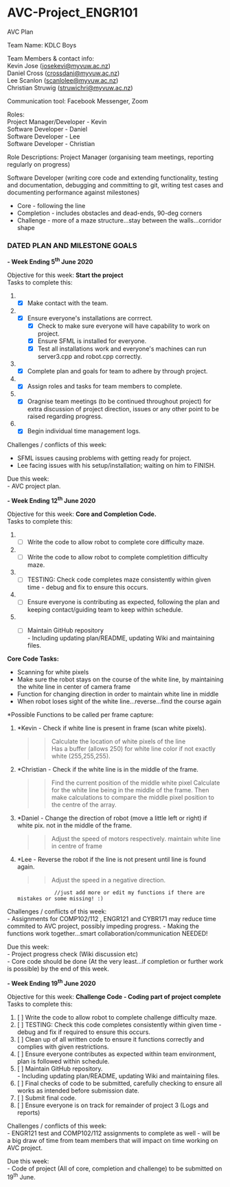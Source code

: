 # AVC-Project_ENGR101

AVC Plan

Team Name: KDLC Boys

Team Members & contact info:  
Kevin Jose (josekevi@myvuw.ac.nz)  
Daniel Cross (crossdani@myvuw.ac.nz)  
Lee Scanlon (scanlolee@myvuw.ac.nz)  
Christian Struwig (struwichri@myvuw.ac.nz)  

Communication tool: Facebook Messenger, Zoom  

Roles:\
Project Manager/Developer - Kevin  
Software Developer - Daniel  
Software Developer - Lee  
Software Developer - Christian

Role Descriptions:
Project Manager (organising team meetings, reporting regularly on progress)

Software Developer (writing core code and extending functionality, testing and documentation, debugging and committing to git, writing test cases and documenting performance against milestones)

* Core - following the line 
* Completion - includes obstacles and dead-ends, 90-deg corners
* Challenge - more of a maze structure...stay between the walls...corridor shape

### DATED PLAN AND MILESTONE GOALS

**- Week Ending 5<sup>th</sup> June 2020**

Objective for this week: **Start the project**  
Tasks to complete this:
1. - [x] Make contact with the team. 
2. - [x] Ensure everyone's installations are corrrect.
       - [x] Check to make sure everyone will have capability to work on project.
       - [x] Ensure SFML is installed for everyone.
       - [x] Test all installations work and everyone's machines can run server3.cpp and robot.cpp correctly.
3. - [x] Complete plan and goals for team to adhere by through project.
4. - [x] Assign roles and tasks for team members to complete.
5. - [x] Oragnise team meetings (to be continued throughout project) for extra discussion of project direction, issues or any other point to be raised regarding progress.    
6. - [x] Begin individual time management logs.  

Challenges / conflicts of this week:
- SFML issues causing problems with getting ready for project.
- Lee facing issues with his setup/installation; waiting on him to FINISH.
 
   
Due this week:   
    - AVC project plan.
    
    
**- Week Ending 12<sup>th</sup> June 2020**

Objective for this week: **Core and Completion Code.**  
Tasks to complete this:  
1. - [ ] Write the code to allow robot to complete core difficulty maze.    
2. - [ ] Write the code to allow robot to complete completition difficulty maze.    
3. - [ ] TESTING: Check code completes maze consistently within given time - debug and fix to ensure this occurs.    
4. - [ ] Ensure everyone is contributing as expected, following the plan and keeping contact/guiding team to keep within schedule.    
5. - [ ] Maintain GitHub repository   
         - Including updating plan/README, updating Wiki and maintaining files. 
         

**Core Code Tasks:**
* Scanning for white pixels
* Make sure the robot stays on the course of the white line, by maintaining the white line in center of camera frame
* Function for changing direction in order to maintain white line in middle
* When robot loses sight of the white line...reverse...find the course again

*Possible Functions to be called per frame capture:  
1.   *Kevin - Check if white line is present in frame (scan white pixels).  
     >>Calculate the location of white pixels of the line  
     >>Has a buffer (allows 250) for white line color if not exactly white (255,255,255).  
2.   *Christian - Check if the white line is in the middle of the frame.  
     >>Find the current position of the middle white pixel Calculate for the white line being in the middle of the frame.
     >>Then make calculations to compare the middle pixel position to the centre of the array.     
3.   *Daniel - Change the direction of robot (move a little left or right) if white pix. not in the middle of the frame.  
     >>Adjust the speed of motors respectively.
     >>maintain white line in centre of frame
4.   *Lee - Reverse the robot if the line is not present until line is found again.  
     >>Adjust the speed in a negative direction.  
  
                     //just add more or edit my functions if there are mistakes or some missing! :)

       
Challenges / conflicts of this week:  
    - Assignments for COMP102/112 , ENGR121 and CYBR171 may reduce time commited to AVC project, possibly impeding progress.
    - Making the functions work together...smart collaboration/communication NEEDED!
    
       
Due this week:   
    - Project progress check (Wiki discussion etc)  
    - Core code should be done (At the very least...if completion or further work is possible) by the end of this week.   
               
**- Week Ending 19<sup>th</sup> June 2020**  

Objective for this week: **Challenge Code - Coding part of project complete**  
Tasks to complete this:  
1. [ ] Write the code to allow robot to complete challenge difficulty maze.   
2. [ ] TESTING: Check this code completes consistently within given time - debug and fix if required to ensure this occurs.   
3. [ ] Clean up of all written code to ensure it functions correctly and complies with given restrictions.   
4. [ ] Ensure everyone contributes as expected within team environment, plan is followed within schedule.   
5. [ ] Maintain GitHub repository.   
       - Including updating plan/README, updating Wiki and maintaining files. 
6. [ ] Final checks of code to be submitted, carefully checking to ensure all works as intended before submission date.  
7. [ ] Submit final code.  
8. [ ] Ensure everyone is on track for remainder of project 3 (Logs and reports)  

Challenges / conflicts of this week:  
    - ENGR121 test and COMP102/112 assignments to complete as well - will be a big draw of time from team members that will impact on time working on AVC project.  

Due this week:  
    - Code of project (All of core, completion and challenge) to be submitted on 19<sup>th</sup> June.  
